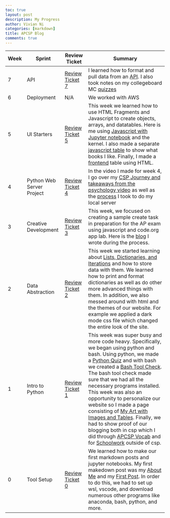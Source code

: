```yaml
---
toc: true
layout: post
description: My Progress
author: Vivian Ni
categories: [markdown]
title: APCSP Blog 
comments: true
---
```


| Week | Sprint | Review Ticket | Summary |
|-|-|-|-|
| 7 | API | [Review Ticket 7](https://github.com/vivianknee/FastPages/issues/12#issue-1402364510) | I learned how to format and pull data from an [API](https://vivianknee.github.io/FastPages/week7/rapidapi). I also took notes on my collegeboard MC [quizzes](https://vivianknee.github.io/FastPages/week7/2022/10/22/collegeboardmcnotes.html) |
| 6 | Deployment | N/A | We worked with AWS |
| 5 | UI Starters | [Review Ticket 5](https://github.com/vivianknee/FastPages/issues/11#issue-1384505077) | This week we learned how to use HTML Fragments and Javascript to create objects, arrays, and datatables. Here is me using [Javascript with Jupyter notebook](https://vivianknee.github.io/FastPages/week5/jsKernel) and the kernel. I also made a separate [javascript table](https://vivianknee.github.io/FastPages/frontend/jsTable) to show what books I like. Finally, I made a [frontend](https://vivianknee.github.io/FastPages/_pages/Frontend.html) table using HTML. |
| 4 | Python Web Server Project | [Review Ticket 4](https://github.com/vivianknee/FastPages/issues/10#issue-1378861672) | In the video I made for week 4, I go over my [CSP Journey and takeaways from the psychology video](https://vivianknee.github.io/FastPages/markdown/week4/2022/09/16/personalcspjourney.html) as well as the [process](https://vivianknee.github.io/FastPages/markdown/week4/2022/09/16/docker.html) I took to do my local server |
| 3 | Creative Development | [Review Ticket 3](https://github.com/vivianknee/FastPages/issues/9#issue-1369289899) | This week, we focused on creating a sample create task in preparation for the AP exam using javascript and code.org app lab. Here is the [blog](https://vivianknee.github.io/FastPages/markdown/week3/2022/09/07/AppLabquiz.html) I wrote during the process. |
| 2 | Data Abstraction | [Review Ticket 2](https://github.com/vivianknee/FastPages/issues/8#issue-1360542831) | This week we started learning about  [Lists, Dictionaries, and Iterations](https://vivianknee.github.io/FastPages/jupyter/week2/2022/08/30/lists.html) and how to store data with them. We learned how to print and format dictionaries as well as do other more advanced things with them. In addition, we also messed around with html and the themes of our website. For example we applied a dark mode css file which changed the entire look of the site. |
| 1 | Intro to Python | [Review Ticket 1](https://github.com/vivianknee/FastPages/issues/7#issue-1353739633) | This week was super busy and more code heavy. Specifically, we began using python and bash. Using python, we made a [Python Quiz](https://vivianknee.github.io/FastPages/jupyter/week1/2022/08/28/python.html) and with bash we created a [Bash Tool Check](https://vivianknee.github.io/FastPages/jupyter/week1/2022/08/22/toolcheck.html). The bash tool check made sure that we had all the necessary programs installed. This week was also an opportunity to personalize our website so I made a page consisting of  [My Art with Images and Tables](https://vivianknee.github.io/FastPages/markdown/noncsp/week1/2022/08/24/My-Art.html). Finally, we had to show proof of our blogging both in csp which I did through [APCSP Vocab](https://vivianknee.github.io/FastPages/Vocab/) and for [Schoolwork](https://vivianknee.github.io/FastPages/markdown/noncsp/week1/2022/08/28/school-classwork.html) outside of csp. |
| 0 | Tool Setup | [Review Ticket 0](https://github.com/vivianknee/FastPages/issues/6#issue-1347442011) | We learned how to make our first markdown posts and jupyter notebooks. My first makedown post was my [About Me](https://vivianknee.github.io/FastPages/about/) and my [First Post](https://vivianknee.github.io/FastPages/markdown/week0/2022/08/22/My-First-Post.html). In order to do this, we had to set up wsl, vscode, and download numerous other programs like anaconda, bash, python, and more. |
